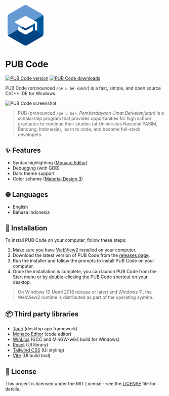![PUB Code icon](./src-tauri/icons/128x128.png)

# PUB Code

[![PUB Code version](https://img.shields.io/github/v/release/romikusumabakti/pub-code.svg?include_prereleases)](https://github.com/romikusumabakti/pub-code/releases)
[![PUB Code downloads](https://img.shields.io/github/downloads/romikusumabakti/pub-code/total.svg)](https://github.com/romikusumabakti/pub-code/releases)

PUB Code (pronounced `/pé u bé koʊd/`) is a fast, simple, and open source C/C++ IDE for Windows.

![PUB Code screenshot](https://user-images.githubusercontent.com/41172548/210191461-606f95df-a0c3-4e08-a1b9-8079bc5dbb46.jpg)

> PUB (pronounced `/pé u bé/`, _Pemberdayaan Umat Berkelanjutan_) is a scholarship program that provides opportunities for high school graduates to continue their studies (at Universitas Nasional PASIM, Bandung, Indonesia), learn to code, and become full-stack developers.

## ✨ Features

- Syntax highlighting ([Monaco Editor](https://microsoft.github.io/monaco-editor/))
- Debugging (with GDB)
- Dark theme support
- Color scheme ([Material Design 3](https://m3.material.io/))

## 🌐 Languages

- English
- Bahasa Indonesia

## 💾 Installation

To install PUB Code on your computer, follow these steps:

1. Make sure you have [WebView2](https://developer.microsoft.com/en-us/microsoft-edge/webview2/) installed on your computer.
2. Download the latest version of PUB Code from the [releases page](https://github.com/romikusumabakti/pub-code/releases).
3. Run the installer and follow the prompts to install PUB Code on your computer.
4. Once the installation is complete, you can launch PUB Code from the Start menu or by double-clicking the PUB Code shortcut on your desktop.

> On Windows 10 (April 2018 release or later) and Windows 11, the WebView2 runtime is distributed as part of the operating system.

## 📦 Third party libraries

- [Tauri](https://tauri.app/) (desktop app framework)
- [Monaco Editor](https://microsoft.github.io/monaco-editor/) (code editor)
- [WinLibs](https://winlibs.com/) (GCC and MinGW-w64 build for Windows)
- [React](https://reactjs.org/) (UI library)
- [Tailwind CSS](https://tailwindcss.com/) (UI styling)
- [Vite](https://vitejs.dev/) (UI build tool)

## 📜 License

This project is licensed under the MIT License - see the [LICENSE](LICENSE) file for details.
